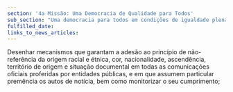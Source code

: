 ```yaml
---
section: '4a Missão: Uma Democracia de Qualidade para Todos'
sub_section: "Uma democracia para todos em condições de igualdade plena"
fulfilled_date:
links_to_news_articles:
---
```


Desenhar mecanismos que garantam a adesão ao princípio de não-referência da origem racial e étnica, cor, nacionalidade, ascendência, território de origem e situação documental em todas as comunicações oficiais proferidas por entidades públicas, e em que assumem particular premência os autos de notícia, bem como monitorizar o seu cumprimento;